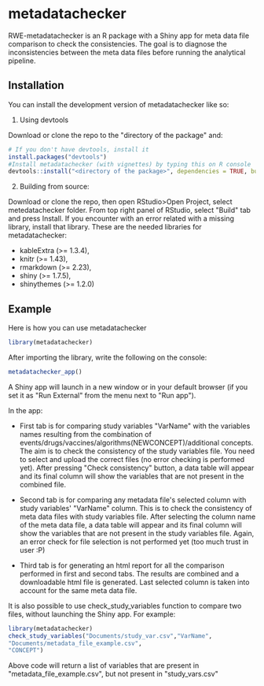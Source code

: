 
# metadatachecker

<!-- badges: start -->
<!-- badges: end -->

RWE-metadatachecker is an R package with a Shiny app for meta data file comparison to check the consistencies. The goal is to diagnose the inconsistencies between the meta data files before running the analytical pipeline.

## Installation

You can install the development version of metadatachecker like so:

1. Using devtools

Download or clone the repo to the "directory of the package" and:
``` r
# If you don't have devtools, install it
install.packages("devtools")
#Install metadatachecker (with vignettes) by typing this on R console
devtools::install("<directory of the package>", dependencies = TRUE, build_vignettes = T)
```

2. Building from source:

Download or clone the repo, then open RStudio>Open Project, select metedatachecker folder. 
From top right panel of RStudio, select "Build" tab and press Install. If you encounter with
an error related with a missing library, install that library. These are the 
needed libraries for metadatachecker:

- kableExtra (>= 1.3.4),
- knitr (>= 1.43),
- rmarkdown (>= 2.23),
- shiny (>= 1.7.5),
- shinythemes (>= 1.2.0)


## Example

Here is how you can use metadatachecker

``` r
library(metadatachecker)
```

After importing the library, write the following on the console:

``` r
metadatachecker_app()
```

A Shiny app will launch in a new window or in your default browser (if you set it as "Run External" from the menu next to "Run app"). 

In the app:

- First tab is for comparing study variables "VarName" with the variables names resulting from the combination of events/drugs/vaccines/algorithms(NEWCONCEPT)/additional concepts. The aim is to check the consistency of the study variables file. 
You need to select and upload the correct files (no error checking is performed yet). After pressing "Check consistency" button, a data table will appear and its final column will show the variables that are not present in the combined file.

- Second tab is for comparing any metadata file's selected column with study variables' "VarName" column. This is to check the consistency of meta data files with study variables file. After selecting the column name of the meta data file, a data table will appear and its final column will show the variables that are not present in the study variables file. Again, an error check for file selection is not performed yet (too much trust in user :P)

- Third tab is for generating an html report for all the comparison performed in first and second tabs. The results are combined and a downloadable html file is generated. Last selected column is taken into account for the same meta data file.

It is also possible to use check_study_variables function to compare two files, without launching the Shiny app. For example:

``` r
library(metadatachecker)
check_study_variables("Documents/study_var.csv","VarName",
"Documents/metadata_file_example.csv",
"CONCEPT")
```

Above code will return a list of variables that are present in "metadata_file_example.csv", but not present in "study_vars.csv" 

